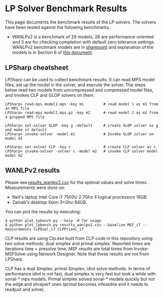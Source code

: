 # LP Solver Benchmark Results

This page documents the benchmark results of the LP solvers. The solvers have
been tested against the following benchmarks.

- WANLPv2 is a benchmark of 29 models, 26 are performance-oriented and 3 are for
  checking completion with default zero tolerance settings. WANLPv2 benchmark
  models are in
  [sharepoint](https://microsoft.sharepoint.com/:f:/t/AzNet_WAN/Eta127_8eHhNsylPOEupNQwB1OwjjRGGPilJtk2cf0sT_Q?e=cYFuIm)
  and explanation of the models is in Section 6 of [this
  document](https://microsoft.sharepoint.com/:b:/t/AzNet_WAN/Ed82YFQIC5xBg5_2ya0Y_bgB5OTmeu9GGMhEyFH6D7AXFg?e=GkPifF).


## LPSharp cheatsheet

LPSharp can be used to collect benchmark results. It can read MPS model files,
set up the model in the solver, and execute the solver. The steps below read two
models from uncompressed and compressed model files, and invokes CLP and GLOP
solvers on them.

```
LPSharp> read-mps model1.mps -key m1         # read model 1 as m1 from an MPS file
LPSharp> read-mps model2.mps.gz -key m2      # read model 2 as m2 from a gzipped MPS file

LPSharp> set-solver GLOP -key g -default     # create GLOP solver as g and make it default
LPSharp> invoke-solver -model m1             # Invoke GLOP solver on model m1

LPSharp> set-solver CLP -key c               # create CLP solver as c
LPSharp> invoke-solver -solver c -model m2   # invoke CLP solver model model m2
```

## WANLPv2 results

Please see [results_wanlpv2.csv](results_wanlpv2.csv) for the optimal values and solve times.
Measurements were done on:

- Neil's laptop Intel Core i7 7500U 2.7Ghz 4 logical processors 16GB.
- Zainab's desktop Xeon 3+Ghz 64GB.

You can plot the results by executing:

```
$ python plot_lpbench.py --help  # for usage
$ python plot_lpbench.py results_wanlpv2.csv --baseline MSF_i7 --measurements CLPDual_i7 CLPPrimal_i7
```

CLP results are using Clp.exe built from CLP code in this repository using two
solve methods: dual simplex and primal simplex. Reported times are iterations
time + presolve time. MSF results are total times from Invoke-MSFSolve using
Network Designer. Note that these results are not from LPSharp.

CLP has a dual Simplex, primal Simplex, idiot solve methods. In terms of
performance idiot is not fast, dual simplex is very fast but took a while with
sonal-* mps models. Primal simplex solved sonal-* models quickly but not the
edge and sliceperf ones (primal becomes infeasible and it needs to readjust and
solve).
